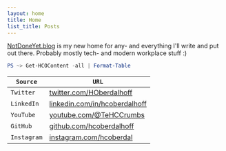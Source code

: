 ```yaml
---
layout: home
title: Home
list_title: Posts
---
```


[NotDoneYet.blog](https://notdoneyet.blog) is my new home for any- and everything I'll write and put out there. Probably mostly tech- and modern workplace stuff :)

```powershell
PS ~> Get-HCOContent -all | Format-Table
```

 | `Source`    | `URL`                                                                                                        |
 | ----------- | ------------------------------------------------------------------------------------------------------------ |
 | `Twitter`   | [twitter.com/HOberdalhoff](https://twitter.com/HOberdalhoff)                                                 |
 | `LinkedIn`  | [linkedin.com/in/hcoberdalhoff](https://linkedin.com/in/hcoberdalhoff)                                     |
 | `YouTube`   | [youtube.com/@TeHCCrumbs](https://www.youtube.com/@TeHCCrumbs)         |
 | `GitHub`    | [github.com/hcoberdalhoff](https://github.com/hcoberdalhoff)                                                 |
 | `Instagram` | [instagram.com/hcoberdal](https://www.instagram.com/hcoberdal)                                             |



